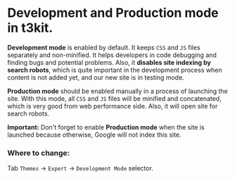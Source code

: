 # Development and Production mode in t3kit.


**Development mode** is enabled by default. It keeps `CSS` and `JS` files separately and non-minified. It helps developers in code debugging and finding bugs and potential problems. Also, it **disables site indexing by search robots**, which is quite important in the development process when content is not added yet, and our new site is in testing mode.


**Production mode** should be enabled manually in a process of launching the site. With this mode, all `CSS` and `JS` files will be minified and concatenated, which is very good from web performance side. Also, it will open site for search robots. 


**Important:** Don't forget to enable **Production mode** when the site is launched because otherwise, Google will not index this site.



### Where to change:
Tab `Themes` -> `Expert` -> `Development Mode` selector.